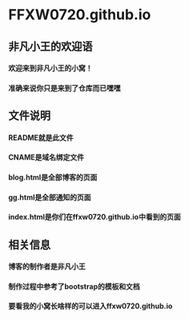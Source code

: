 # FFXW0720.github.io
## 非凡小王的欢迎语
#### 欢迎来到非凡小王的小窝！
#### 准确来说你只是来到了仓库而已嘿嘿
## 文件说明
#### README就是此文件
#### CNAME是域名绑定文件
#### blog.html是全部博客的页面
#### gg.html是全部通知的页面
#### index.html是你们在ffxw0720.github.io中看到的页面
## 相关信息
#### 博客的制作者是非凡小王
#### 制作过程中参考了bootstrap的模板和文档
#### 要看我的小窝长啥样的可以进入ffxw0720.github.io
